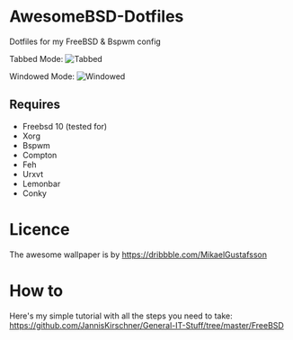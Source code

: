 # AwesomeBSD-Dotfiles
Dotfiles for my FreeBSD &amp; Bspwm config  

Tabbed Mode:
![Tabbed](https://i.imgur.com/QDjh1Cv.jpg?raw=true)

Windowed Mode:
![Windowed](https://i.imgur.com/uDmXv0R.jpg?raw=true)

## Requires

- Freebsd 10 (tested for)
- Xorg
- Bspwm
- Compton
- Feh
- Urxvt
- Lemonbar
- Conky

# Licence

The awesome wallpaper is by https://dribbble.com/MikaelGustafsson


# How to

Here's my simple tutorial with all the steps you need to take:   
https://github.com/JannisKirschner/General-IT-Stuff/tree/master/FreeBSD

